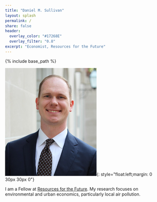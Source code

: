 ```yaml
---
title: "Daniel M. Sullivan"
layout: splash
permalink: /
share: false
header:
  overlay_color: "#17268E"
  overlay_filter: "0.8"
excerpt: "Economist, Resources for the Future"
---
```

{% include base_path %}

![](/images/dms_med.jpg){: style="float:left;margin: 0 30px 30px 0"}

I am a Fellow at [Resources for the Future](http://www.rff.org).
My research focuses on environmental and urban economics, particularly local
  air pollution.
